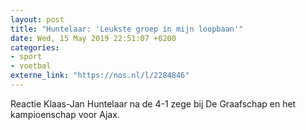 ```yaml
---
layout: post
title: "Huntelaar: 'Leukste groep in mijn loopbaan'"
date: Wed, 15 May 2019 22:51:07 +0200
categories: 
- sport 
- voetbal 
externe_link: "https://nos.nl/l/2284846"
---
```


Reactie Klaas-Jan Huntelaar na de 4-1 zege bij De Graafschap en het kampioenschap voor Ajax.
